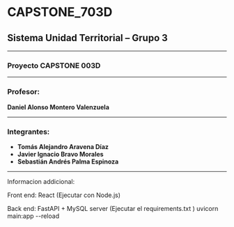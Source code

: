#  CAPSTONE_703D  
##  Sistema Unidad Territorial – Grupo 3  

---

###  Proyecto  CAPSTONE 003D

---

### Profesor:  
**Daniel Alonso Montero Valenzuela**

---

### Integrantes: 

- **Tomás Alejandro Aravena Díaz**  
- **Javier Ignacio Bravo Morales**  
- **Sebastián Andrés Palma Espinoza**  

---
Informacion addicional:

Front end: React (Ejecutar con Node.js)

Back end: FastAPI + MySQL server (Ejecutar el requirements.txt ) uvicorn main:app --reload

